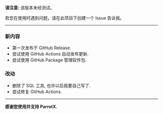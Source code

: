 **请注意:** 该版本未经测试。

若您在使用时遇到问题，请在此项目下创建一个 Issue 告诉我。

* * *

### 新内容

- 第一次发布于 GitHub Release.
- 尝试使用 GitHub Actions 自动发布更新.
- 尝试使用 GitHub Package 管理软件包.

### 改动

- 删除了 SQL 工具, 也许以后我要自己写了.
- 尝试修复 GitHub Actions.

* * *

**感谢您使用并支持 ParrotX.**